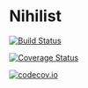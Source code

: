 # Nihilist

[![Build Status](https://travis-ci.org/FLCN17/Nihilist.jl.svg?branch=master)](https://travis-ci.org/FLCN17/Nihilist.jl)

[![Coverage Status](https://coveralls.io/repos/FLCN17/Nihilist.jl/badge.svg?branch=master&service=github)](https://coveralls.io/github/FLCN17/Nihilist.jl?branch=master)

[![codecov.io](http://codecov.io/github/FLCN17/Nihilist.jl/coverage.svg?branch=master)](http://codecov.io/github/FLCN17/Nihilist.jl?branch=master)
